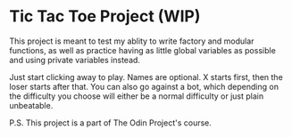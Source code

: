 # Tic Tac Toe Project (WIP)
This project is meant to test my ablity to write factory and modular functions, as well as practice having as little global variables as possible and using private variables instead.

Just start clicking away to play. Names are optional. X starts first, then the loser starts after that. You can also go against a bot, which depending on the difficulty you choose will either be a normal difficulty or just plain unbeatable.

P.S. This project is a part of The Odin Project's course.